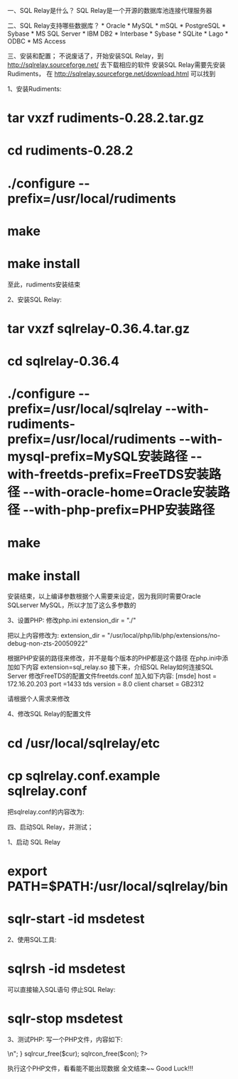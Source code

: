 一、SQL Relay是什么？
SQL Relay是一个开源的数据库池连接代理服务器

二、SQL Relay支持哪些数据库？
     * Oracle
     * MySQL
     * mSQL
     * PostgreSQL
     * Sybase
     * MS SQL Server
     * IBM DB2
     * Interbase
     * Sybase
     * SQLite
     * Lago
     * ODBC
     * MS Access

三、安装和配置；
不说废话了，开始安装SQL Relay，到 http://sqlrelay.sourceforge.net/ 去下载相应的软件
安装SQL Relay需要先安装Rudiments， 在 http://sqlrelay.sourceforge.net/download.html 可以找到

1、安装Rudiments:
# tar vxzf rudiments-0.28.2.tar.gz
# cd rudiments-0.28.2
# ./configure --prefix=/usr/local/rudiments
# make
# make install

至此，rudiments安装结束

2、安装SQL Relay:
# tar vxzf sqlrelay-0.36.4.tar.gz
# cd sqlrelay-0.36.4
# ./configure --prefix=/usr/local/sqlrelay --with-rudiments-prefix=/usr/local/rudiments --with-mysql-prefix=MySQL安装路径 --with-freetds-prefix=FreeTDS安装路径 --with-oracle-home=Oracle安装路径 --with-php-prefix=PHP安装路径
# make
# make install

安装结束，以上编译参数根据个人需要来设定，因为我同时需要Oracle SQLserver MySQL，所以才加了这么多参数的

3、设置PHP:
修改php.ini
extension_dir = "./"

把以上内容修改为:
extension_dir = "/usr/local/php/lib/php/extensions/no-debug-non-zts-20050922"

根据PHP安装的路径来修改，并不是每个版本的PHP都是这个路径
在php.ini中添加如下内容
extension=sql_relay.so
接下来，介绍SQL Relay如何连接SQL Server
修改FreeTDS的配置文件freetds.conf
加入如下内容:
[msde]
host = 172.16.20.203
port =1433
tds version = 8.0
client charset = GB2312

请根据个人需求来修改

4、修改SQL Relay的配置文件
# cd /usr/local/sqlrelay/etc
# cp sqlrelay.conf.example sqlrelay.conf

把sqlrelay.conf的内容改为:
<?xml version="1.0"?>
<!DOCTYPE instances SYSTEM "sqlrelay.dtd">
<instances>
<instance id="msdetest" port="9000" socket="/tmp/msdetest.socket" dbase="freetds" connections="5" maxconnections="10" maxqueuelength="0" growby="1" ttl="60" endofsession="commit" sessiontimeout="5" runasuser="nobody" runasgroup="nobody" cursors="5" authtier="listener" handoff="pass">
<users>
<user user="sa" password="sa"/>
</users>
<connections>
<connection connectionid="msdetest" string="server=msde;db=pubs;user=sa;password=sa;" metric="1"/>
</connections>
</instance>
</instances>

四、启动SQL Relay，并测试；

1、启动 SQL Relay
# export PATH=$PATH:/usr/local/sqlrelay/bin
# sqlr-start -id msdetest

2、使用SQL工具:
# sqlrsh -id msdetest

可以直接输入SQL语句
停止SQL Relay:
# sqlr-stop msdetest

3、测试PHP:
写一个PHP文件，内容如下:
<?
$con=sqlrcon_alloc("msdetest",9000,"/tmp/msdetest.socket","sa","sa",0,1);
$cur=sqlrcur_alloc($con);
sqlrcur_sendQuery($cur,"select * from t_gifts");
      for ($row=0; $row<sqlrcur_rowCount($cur); $row++) {
              for ($col=0; $col<sqlrcur_colCount($cur); $col++) {
                      echo sqlrcur_getField($cur,$row,$col);
                      echo ",";
              }
              echo "<br>\n";
      }
sqlrcur_free($cur);
sqlrcon_free($con);
?>

执行这个PHP文件，看看能不能出现数据
全文结束~~
Good Luck!!!
